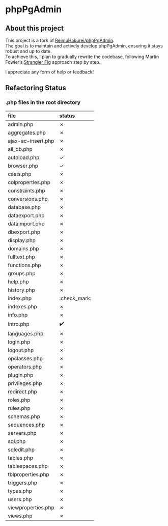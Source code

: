 # phpPgAdmin

## About this project

This project is a fork of [ReimuHakurei/phpPgAdmin](https://github.com/ReimuHakurei/phpPgAdmin).  
The goal is to maintain and actively develop phpPgAdmin, ensuring it stays robust and up to date.  
To achieve this, I plan to gradually rewrite the codebase, following Martin Fowler’s [Strangler Fig](https://martinfowler.com/bliki/StranglerFigApplication.html) approach step by step.

I appreciate any form of help or feedback!

## Refactoring Status

### .php files in the root directory

| file               | status  |
| :--------------    | :------- |
| admin.php          | &cross; |
| aggregates.php     | &cross; |
| ajax-ac-insert.php | &cross; |
| all_db.php         | &cross; |
| autoload.php       | &check; |
| browser.php        | &check; |
| casts.php          | &cross; |
| colproperties.php  | &cross; |
| constraints.php    | &cross; |
| conversions.php    | &cross; |
| database.php       | &cross; |
| dataexport.php     | &cross; |
| dataimport.php     | &cross; |
| dbexport.php       | &cross; |
| display.php        | &cross; |
| domains.php        | &cross; |
| fulltext.php       | &cross; |
| functions.php      | &cross; |
| groups.php         | &cross; |
| help.php           | &cross; |
| history.php        | &cross; |
| index.php          | :check_mark: |
| indexes.php        | &cross; |
| info.php           | &cross; |
| intro.php          | :heavy_check_mark: |
| languages.php      | &cross; |
| login.php          | &cross; |
| logout.php         | &cross; |
| opclasses.php      | &cross; |
| operators.php      | &cross; |
| plugin.php         | &cross; |
| privileges.php     | &cross; |
| redirect.php       | &cross; |
| roles.php          | &cross; |
| rules.php          | &cross; |
| schemas.php        | &cross; |
| sequences.php      | &cross; |
| servers.php        | &cross; |
| sql.php            | &cross; |
| sqledit.php        | &cross; |
| tables.php         | &cross; |
| tablespaces.php    | &cross; |
| tblproperties.php  | &cross; |
| triggers.php       | &cross; |
| types.php          | &cross; |
| users.php          | &cross; |
| viewproperties.php | &cross; |
| views.php          | &cross; |